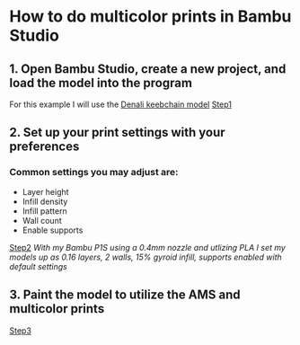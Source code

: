 # How to do multicolor prints in Bambu Studio

## 1. Open Bambu Studio, create a new project, and load the model into the program
For this example I will use the [Denali keebchain model](https://github.com/DashDashUnderscoreDash/Keebchains/blob/main/Models/Denali%20by%20HaiZeus/Model/Denali%20Keychain.stl)
[Step1](Step1)

## 2. Set up your print settings with your preferences
### Common settings you may adjust are:
   - Layer height
   - Infill density
   - Infill pattern
   - Wall count
   - Enable supports

[Step2](Step2)
*With my Bambu P1S using a 0.4mm nozzle and utlizing PLA I set my models up as 0.16 layers, 2 walls, 15% gyroid infill, supports enabled with default settings*

## 3. Paint the model to utilize the AMS and multicolor prints

[Step3](Step3)
